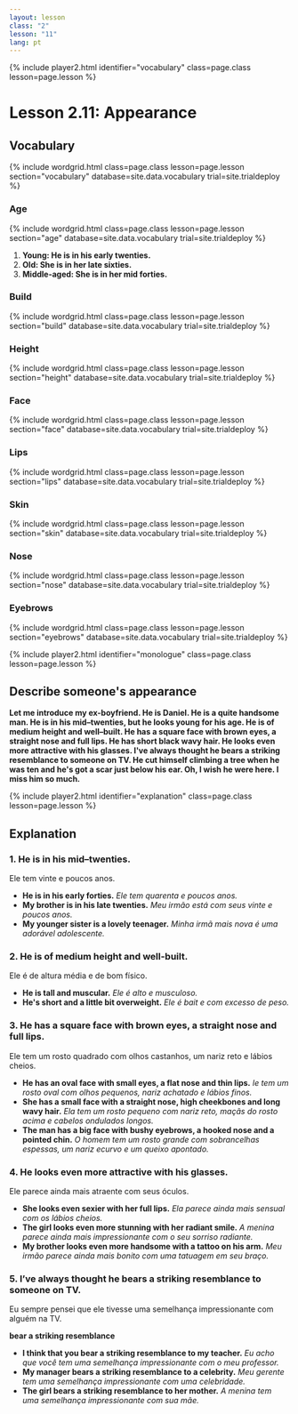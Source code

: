 ```yaml
---
layout: lesson
class: "2"
lesson: "11"
lang: pt
---
```


{% include player2.html identifier="vocabulary" class=page.class lesson=page.lesson %}
# Lesson 2.11: Appearance  


## Vocabulary

{% include wordgrid.html 
		class=page.class 
		lesson=page.lesson 
		section="vocabulary"
		database=site.data.vocabulary 
		trial=site.trialdeploy %}


### Age

{% include wordgrid.html 
		class=page.class 
		lesson=page.lesson 
		section="age"
		database=site.data.vocabulary 
		trial=site.trialdeploy %}


1. **Young: He is in his early twenties.**
2. **Old: She is in her late sixties.**
3. **Middle-aged: She is in her mid forties.**

### Build 

{% include wordgrid.html 
		class=page.class 
		lesson=page.lesson 
		section="build"
		database=site.data.vocabulary 
		trial=site.trialdeploy %}



### Height 

{% include wordgrid.html 
		class=page.class 
		lesson=page.lesson 
		section="height"
		database=site.data.vocabulary 
		trial=site.trialdeploy %}


### Face

{% include wordgrid.html 
		class=page.class 
		lesson=page.lesson 
		section="face"
		database=site.data.vocabulary 
		trial=site.trialdeploy %}


### Lips 

{% include wordgrid.html 
		class=page.class 
		lesson=page.lesson 
		section="lips"
		database=site.data.vocabulary 
		trial=site.trialdeploy %}



### Skin 

{% include wordgrid.html 
		class=page.class 
		lesson=page.lesson 
		section="skin"
		database=site.data.vocabulary 
		trial=site.trialdeploy %}



### Nose 

{% include wordgrid.html 
		class=page.class 
		lesson=page.lesson 
		section="nose"
		database=site.data.vocabulary 
		trial=site.trialdeploy %}


### Eyebrows

{% include wordgrid.html 
		class=page.class 
		lesson=page.lesson 
		section="eyebrows"
		database=site.data.vocabulary 
		trial=site.trialdeploy %}



 


{% include player2.html identifier="monologue" class=page.class lesson=page.lesson %}
## Describe someone's appearance 

**Let me introduce my ex-boyfriend. He is Daniel. He is a quite handsome man. He is in his mid–twenties, but he looks young for his age. He is of medium height and well–built. He has a square face with brown eyes, a straight nose and full lips. He has short black wavy hair. He looks even more attractive with his glasses. I've always thought he bears a striking resemblance to someone on TV. He cut himself climbing a tree when he was ten and he's got a scar just below his ear. Oh, I wish he were here. I miss him so much.**



{% include player2.html identifier="explanation" class=page.class lesson=page.lesson %}
## Explanation


### 1. He is in his mid–twenties.

Ele tem vinte e poucos anos.

- **He is in his early forties.** *Ele tem quarenta e poucos anos.*
- **My brother is in his late twenties.** *Meu irmão está com seus vinte e poucos anos.*
- **My younger sister is a lovely teenager.** *Minha irmã mais nova é uma adorável adolescente.*


### 2. He is of medium height and well-built.

Ele é de altura média e de bom físico.

- **He is tall and muscular.** *Ele é alto e musculoso.*
- **He's short and a little bit overweight.** *Ele é bait e com excesso de peso.*

### 3. He has a square face with brown eyes, a straight nose and full lips.

Ele tem um rosto quadrado com olhos castanhos, um nariz reto e lábios cheios.

- **He has an oval face with small eyes, a flat nose and thin lips.** *le tem um rosto oval com olhos pequenos, nariz achatado e lábios finos.*
- **She has a small face with a straight nose, high cheekbones and long wavy hair.** *Ela tem um rosto pequeno com nariz reto, maçãs do rosto acima e cabelos ondulados longos.*
- **The man has a big face with bushy eyebrows, a hooked nose and a pointed chin.** *O homem tem um rosto grande com sobrancelhas espessas, um nariz ecurvo e um queixo apontado.*

### 4. He looks even more attractive with his glasses. 

Ele parece ainda mais atraente com seus óculos. 

- **She looks even sexier with her full lips.** *Ela parece ainda mais sensual com os lábios cheios.*
- **The girl looks even more stunning with her radiant smile.** *A menina parece ainda mais impressionante com o seu sorriso radiante.*
- **My brother looks even more handsome with a tattoo on his arm.** *Meu irmão parece ainda mais bonito com uma tatuagem em seu braço.*

### 5.  I’ve always thought he bears a striking resemblance to someone on TV.

Eu sempre pensei que ele tivesse uma semelhança impressionante com alguém na TV.

**bear a striking resemblance**

- **I think that you bear a striking resemblance to my teacher.** *Eu acho que você tem uma semelhança impressionante com o meu professor.*
- **My manager bears a striking resemblance to a celebrity.** *Meu gerente tem uma semelhança impressionante com uma celebridade.*
- **The girl bears a striking resemblance to her mother.** *A menina tem uma semelhança impressionante com sua mãe.*
 
